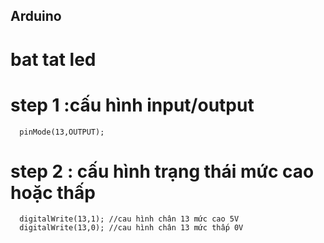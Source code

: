 ## Arduino
# bat tat led

# step 1 :cấu hình input/output
      pinMode(13,OUTPUT);
# step 2 : cấu hình trạng thái mức cao hoặc thấp
      digitalWrite(13,1); //cau hình chân 13 mức cao 5V
      digitalWrite(13,0); //cau hình chân 13 mức thấp 0V



